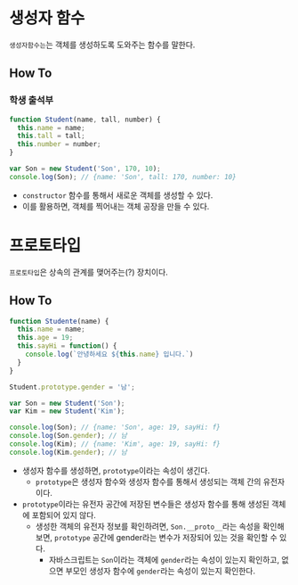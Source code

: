 # 생성자 함수

`생성자함수는`는 객체를 생성하도록 도와주는 함수를 말한다.

## How To

### 학생 출석부

```js
function Student(name, tall, number) {
  this.name = name;
  this.tall = tall;
  this.number = number;
}

var Son = new Student('Son', 170, 10);
console.log(Son); // {name: 'Son', tall: 170, number: 10}
```
- `constructor` 함수를 통해서 새로운 객체를 생성할 수 있다.
- 이를 활용하면, 객체를 찍어내는 객체 공장을 만들 수 있다.

# 프로토타입

`프로토타입`은 상속의 관계를 맺어주는(?) 장치이다.

## How To
```js
function Studente(name) {
  this.name = name;
  this.age = 19;
  this.sayHi = function() {
    console.log(`안녕하세요 ${this.name} 입니다.`)
  }
}

Student.prototype.gender = '남';

var Son = new Student('Son');
var Kim = new Student('Kim');

console.log(Son); // {name: 'Son', age: 19, sayHi: f}
console.log(Son.gender); // 남
console.log(Kim); // {name: 'Kim', age: 19, sayHi: f}
console.log(Kim.gender); // 남
```

- 생성자 함수를 생성하면, `prototype`이라는 속성이 생긴다.
  - `prototype`은 생성자 함수와 생성자 함수를 통해서 생성되는 객체 간의 유전자이다.
- `prototype`이라는 유전자 공간에 저장된 변수들은 생성자 함수를 통해 생성된 객체에 포함되어 있지 않다. 
  - 생성한 객체의 유전자 정보를 확인하려면, `Son.__proto__`라는 속성을 확인해 보면, `prototype` 공간에 gender라는 변수가 저장되어 있는 것을 확인할 수 있다.
    - 자바스크립트는 `Son`이라는 객체에 `gender`라는 속성이 있는지 확인하고, 없으면 부모인 생성자 함수에 `gender`라는 속성이 있는지 확인한다. 
